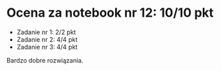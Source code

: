 # Ocena za notebook nr 12: 10/10 pkt
* Zadanie nr 1: 2/2 pkt
* Zadanie nr 2: 4/4 pkt
* Zadanie nr 3: 4/4 pkt

Bardzo dobre rozwiązania.
